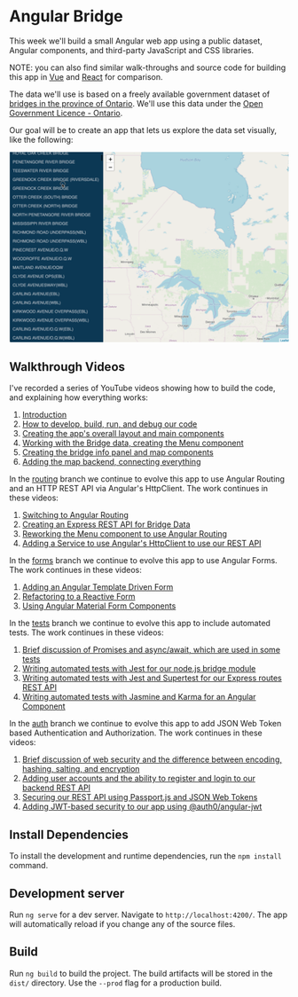 # Angular Bridge

This week we'll build a small Angular web app using a public dataset, Angular components, and third-party JavaScript and CSS libraries.

NOTE: you can also find similar walk-throughs and source code for building this app in [Vue](https://github.com/humphd/web422/tree/master/Code%20Examples/week4/bridge-vue) and [React](https://github.com/humphd/web422/tree/master/Code%20Examples/week5/bridge-react) for comparison.

The data we'll use is based on a freely available government dataset of [bridges in the province of Ontario](https://data.ontario.ca/dataset/bridge-conditions).  We'll
use this data under the [Open Government Licence - Ontario](https://www.ontario.ca/page/open-government-licence-ontario).

Our goal will be to create an app that lets us explore the data set visually, like the following:

![Screencast of final app](screenshots/app.gif)

## Walkthrough Videos

I've recorded a series of YouTube videos showing how to build the code, and explaining how everything works:

1. [Introduction](https://www.youtube.com/watch?v=ejux7e0YUZc&list=PLJgO3yLojCBPEt6rnKsQnI2-8BdyU5z1K&index=2)
1. [How to develop, build, run, and debug our code](https://www.youtube.com/watch?v=fc74WeFmMAk&list=PLJgO3yLojCBPEt6rnKsQnI2-8BdyU5z1K&index=3)
1. [Creating the app's overall layout and main components](https://www.youtube.com/watch?v=TH7DtQWr-n0&list=PLJgO3yLojCBPEt6rnKsQnI2-8BdyU5z1K&index=4)
1. [Working with the Bridge data, creating the Menu component](https://www.youtube.com/watch?v=rrw35Pm_0UQ&list=PLJgO3yLojCBPEt6rnKsQnI2-8BdyU5z1K&index=5)
1. [Creating the bridge info panel and map components](https://www.youtube.com/watch?v=a9A1ayG9gyk&list=PLJgO3yLojCBPEt6rnKsQnI2-8BdyU5z1K&index=6)
1. [Adding the map backend, connecting everything](https://www.youtube.com/watch?v=weLRdcaOHGM&list=PLJgO3yLojCBPEt6rnKsQnI2-8BdyU5z1K&index=7)

In the [routing](https://github.com/humphd/ng-bridge/tree/routing) branch we continue to evolve this app to use Angular Routing and an HTTP REST API via Angular's HttpClient.  The work continues in these videos:

1. [Switching to Angular Routing](https://www.youtube.com/watch?v=CFDw2_TrDo0&list=PLJgO3yLojCBPEt6rnKsQnI2-8BdyU5z1K&index=8)
1. [Creating an Express REST API for Bridge Data](https://www.youtube.com/watch?v=X5mFXt-uFw0&list=PLJgO3yLojCBPEt6rnKsQnI2-8BdyU5z1K&index=9)
1. [Reworking the Menu component to use Angular Routing](https://www.youtube.com/watch?v=toNdKUQWx1g&list=PLJgO3yLojCBPEt6rnKsQnI2-8BdyU5z1K&index=10)
1. [Adding a Service to use Angular's HttpClient to use our REST API](https://www.youtube.com/watch?v=2j09hjIh52k&list=PLJgO3yLojCBPEt6rnKsQnI2-8BdyU5z1K&index=11)

In the [forms](https://github.com/humphd/ng-bridge/tree/forms) branch we continue to evolve this app to use Angular Forms.  The work continues in these videos:

1. [Adding an Angular Template Driven Form](https://www.youtube.com/watch?v=haXVoC43k6U&list=PLJgO3yLojCBPEt6rnKsQnI2-8BdyU5z1K&index=13)
1. [Refactoring to a Reactive Form](https://www.youtube.com/watch?v=XPa0DKVHuVQ&list=PLJgO3yLojCBPEt6rnKsQnI2-8BdyU5z1K&index=14)
1. [Using Angular Material Form Components](https://www.youtube.com/watch?v=M_Fn5NGkDB0&list=PLJgO3yLojCBPEt6rnKsQnI2-8BdyU5z1K&index=15)

In the [tests](https://github.com/humphd/ng-bridge/tree/tests) branch we continue to evolve this app to include automated tests.  The work continues in these videos:

1. [Brief discussion of Promises and async/await, which are used in some tests](https://youtu.be/14DnyDgC47s)
1. [Writing automated tests with Jest for our node.js bridge module](https://youtu.be/dIAkdJJcYc0)
1. [Writing automated tests with Jest and Supertest for our Express routes REST API](https://youtu.be/0D9s9zF_170)
1. [Writing automated tests with Jasmine and Karma for an Angular Component](https://youtu.be/nK_ZAxm-GD0)

In the [auth](https://github.com/humphd/ng-bridge/tree/auth) branch we continue to evolve this app to add JSON Web Token based Authentication and Authorization.  The work continues in these videos:

1. [Brief discussion of web security and the difference between encoding, hashing, salting, and encryption](https://youtu.be/jCf6wCw45KU)
1. [Adding user accounts and the ability to register and login to our backend REST API](https://youtu.be/OrSl2eVBbkc)
1. [Securing our REST API using Passport.js and JSON Web Tokens](https://youtu.be/UR2DW9QB1eM)
1. [Adding JWT-based security to our app using @auth0/angular-jwt](https://youtu.be/V5gQxyIbJmA)

## Install Dependencies

To install the development and runtime dependencies, run the `npm install` command.

## Development server

Run `ng serve` for a dev server. Navigate to `http://localhost:4200/`. The app will automatically reload if you change any of the source files.

## Build

Run `ng build` to build the project. The build artifacts will be stored in the `dist/` directory. Use the `--prod` flag for a production build.

